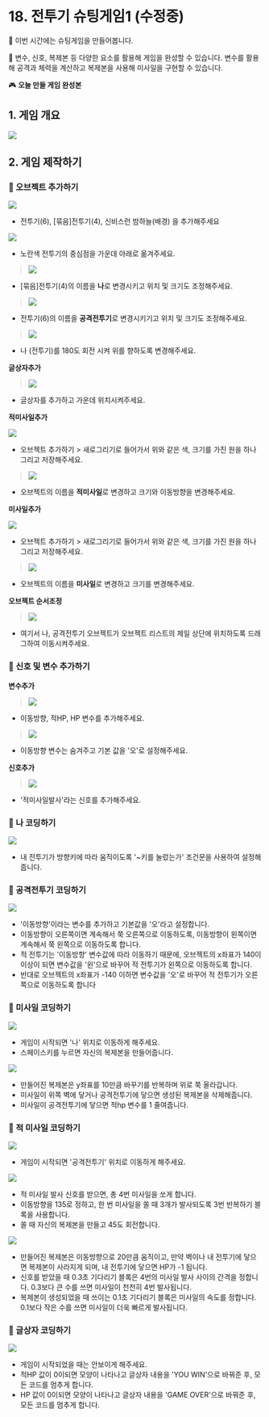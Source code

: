 # 18. 전투기 슈팅게임1 (수정중)


🙂 이번 시간에는 슈팅게임을 만들어봅니다. 

🚩 변수, 신호, 복제본 등 다양한 요소를 활용해 게임을 완성할 수 있습니다. 변수를 활용해 공격과 체력을 계산하고 복제본을 사용해 미사일을 구현할 수 있습니다. 

🎮  **오늘 만들 게임 완성본**   
[]() 

## 1. 게임 개요
![](img/18_전투기슈팅게임1/1.png)
  

## 2. 게임 제작하기

### 🧩 오브젝트 추가하기
![](img/18_전투기슈팅게임1/2.png)
- 전투기(6), [묶음]전투기(4), 신비스런 밤하늘(배경) 을 추가해주세요

![](img/18_전투기슈팅게임1/3.png)
- 노란색 전투기의 중심점을 가운데 아래로 옮겨주세요.

> ![](img/18_전투기슈팅게임1/4.png)
- [묶음]전투기(4)의 이름을 **나**로 변경시키고 위치 및 크기도 조정해주세요. 

> ![](img/18_전투기슈팅게임1/5.png)
- 전투기(6)의 이름을 **공격전투기**로 변경시키기고 위치 및 크기도 조정해주세요.

> ![](img/18_전투기슈팅게임1/6.png)
- 나 (전투기)를 180도 회전 시켜 위를 향하도록 변경해주세요.

**글상자추가**

> ![](img/18_전투기슈팅게임1/7.png)
- 글상자를 추가하고 가운데 위치시켜주세요.

**적미사일추가**

![](img/18_전투기슈팅게임1/8.png)
- 오브젝트 추가하기 > 새로그리기로 들어가서 위와 같은 색, 크기를 가진 원을 하나 그리고 저장해주세요. 


> ![](img/18_전투기슈팅게임1/9.png)
- 오브젝트의 이름을 **적미사일**로 변경하고 크기와 이동방향을 변경해주세요. 

**미사일추가**

![](img/18_전투기슈팅게임1/10.png)
- 오브젝트 추가하기 > 새로그리기로 들어가서 위와 같은 색, 크기를 가진 원을 하나 그리고 저장해주세요. 
> ![](img/18_전투기슈팅게임1/11.png)
- 오브젝트의 이름을 **미사일**로 변경하고 크기를 변경해주세요. 


**오브젝트 순서조정**
> ![](img/18_전투기슈팅게임1/14.png)
- 여기서 나, 공격전투기 오브젝트가 오브젝트 리스트의 제일 상단에 위치하도록 드래그하여 이동시켜주세요. 



### 🧩 신호 및 변수 추가하기 

**변수추가**

> ![](img/18_전투기슈팅게임1/12.png)

- 이동방향, 적HP, HP 변수를 추가해주세요.
  
> ![](img/18_전투기슈팅게임1/23.png)
- 이동방향 변수는 숨겨주고 기본 값을 '오'로 설정해주세요. 

**신호추가**
> ![](img/18_전투기슈팅게임1/13.png)
- '적미사일발사'라는 신호를 추가해주세요. 


### 🧩 나 코딩하기 
![](img/18_전투기슈팅게임1/15.png)
- 내 전투기가 방향키에 따라 움직이도록 '~키를 눌렀는가' 조건문을 사용하여 설정해줍니다.

### 🧩 공격전투기 코딩하기
![](img/18_전투기슈팅게임1/18.png)
- '이동방향'이라는 변수를 추가하고 기본값을 '오'라고 설정합니다.
- 이동방향이 오른쪽이면 계속해서 쭉 오른쪽으로 이동하도록, 이동방향이 왼쪽이면 계속해서 쭉 왼쪽으로 이동하도록 합니다.
- 적 전투기는 '이동방향' 변수값에 따라 이동하기 때문에, 오브젝트의 x좌표가 140이 이상이 되면 변수값을 '왼'으로 바꾸어 적 전투기가 왼쪽으로 이동하도록 합니다.
- 반대로 오브젝트의 x좌표가 -140 이하면 변수값을 '오'로 바꾸어 적 전투기가 오른쪽으로 이동하도록 합니다
### 🧩 미사일 코딩하기

![](img/18_전투기슈팅게임1/17.png)
- 게임이 시작되면 '나' 위치로 이동하게 해주세요. 
- 스페이스키를 누르면 자신의 복제본을 만들어줍니다.
  
![](img/18_전투기슈팅게임1/16.png)
- 만들어진 복제본은 y좌표를 10만큼 바꾸기를 반복하며 위로 쭉 올라갑니다.
- 미사일이 위쪽 벽에 닿거나 공격전투기에 닿으면 생성된 복제본을 삭제해줍니다.
- 미사일이 공격전투기에 닿으면 적hp 변수를 1 줄여줍니다.

### 🧩 적 미사일 코딩하기
![](img/18_전투기슈팅게임1/19.png)
- 게임이 시작되면 '공격전투기' 위치로 이동하게 해주세요. 
  
![](img/18_전투기슈팅게임1/21.png)

- 적 미사일 발사 신호를 받으면, 총 4번 미사일을 쏘게 합니다.
- 이동방향을 135로 정하고, 한 번 미사일을 쏠 때 3개가 발사되도록 3번 반복하기 블록을 사용합니다.
- 쏠 때 자신의 복제본을 만들고 45도 회전합니다.

  
![](img/18_전투기슈팅게임1/20.png)

- 만들어진 복제본은 이동방향으로 20만큼 움직이고, 만약 벽이나 내 전투기에 닿으면 복제본이 사라지게 되며, 내 전투기에 닿으면 HP가 -1 됩니다. 
- 신호를 받았을 때 0.3초 기다리기 블록은 4번의 미사일 발사 사이의 간격을 정합니다. 0.3보다 큰 수를 쓰면 미사일이 천천히 4번 발사됩니다.
- 복제본이 생성되었을 때 쓰이는 0.1초 기다리기 블록은 미사일의 속도를 정합니다. 0.1보다 작은 수를 쓰면 미사일이 더욱 빠르게 발사됩니다.

### 🧩 글상자 코딩하기
![](img/18_전투기슈팅게임1/22.png)
- 게임이 시작되었을 때는 안보이게 해주세요.
- 적HP 값이 0이되면 모양이 나타나고 글상자 내용을 'YOU WIN'으로 바꿔준 후, 모든 코드를 멈추게 합니다. 
- HP 값이 0이되면 모양이 나타나고 글상자 내용을 'GAME OVER'으로 바꿔준 후, 모든 코드를 멈추게 합니다. 
